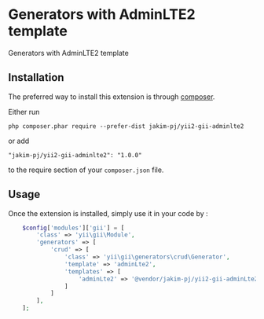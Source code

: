 Generators with AdminLTE2 template
==================================
Generators with AdminLTE2 template

Installation
------------

The preferred way to install this extension is through [composer](http://getcomposer.org/download/).

Either run

```
php composer.phar require --prefer-dist jakim-pj/yii2-gii-adminlte2
```

or add

```
"jakim-pj/yii2-gii-adminlte2": "1.0.0"
```

to the require section of your `composer.json` file.


Usage
-----

Once the extension is installed, simply use it in your code by  :

```php
    $config['modules']['gii'] = [
        'class' => 'yii\gii\Module',
        'generators' => [
            'crud' => [
                'class' => 'yii\gii\generators\crud\Generator',
                'template' => 'adminLte2',
                'templates' => [
                    'adminLte2' => '@vendor/jakim-pj/yii2-gii-adminLte2/generators/crud/',
                ]
            ]
        ],
    ];
```
